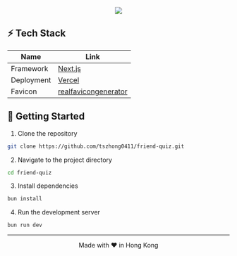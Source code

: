 <p align="center">
  <img src="https://honghong.me/images/projects/friend-quiz/cover.png">
</p>

## ⚡️ Tech Stack

| Name       | Link                                                      |
| ---------- | --------------------------------------------------------- |
| Framework  | [Next.js](https://nextjs.org/)                            |
| Deployment | [Vercel](https://vercel.com)                              |
| Favicon    | [realfavicongenerator](https://realfavicongenerator.net/) |

## 👋 Getting Started

1. Clone the repository

```bash
git clone https://github.com/tszhong0411/friend-quiz.git
```

2. Navigate to the project directory

```bash
cd friend-quiz
```

3. Install dependencies

```bash
bun install
```

4. Run the development server

```bash
bun run dev
```

<hr>
<p align="center">
Made with ❤️ in Hong Kong
</p>
